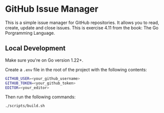 # GitHub Issue Manager

This is a simple issue manager for GitHub repositories. It allows you to read, create, update and close issues. This is exercise 4.11 from the book: The Go Porgramming Language.

## Local Development

Make sure you're on Go version 1.22+.

Create a `.env` file in the root of the project with the following contents:

```bash
GITHUB_USER=<your_github_username>
GITHUB_TOKEN=<your_github_token>
EDITOR=<your_editor>
```

Then run the following commands:

```bash
./scripts/build.sh
```
